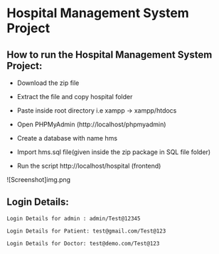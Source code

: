 # Hospital Management System Project

## How to run the Hospital Management System Project:

- Download the  zip file

- Extract the file and copy hospital folder

- Paste inside root directory i.e xampp -> xampp/htdocs

- Open PHPMyAdmin (http://localhost/phpmyadmin)

- Create a database with name hms

- Import hms.sql file(given inside the zip package in SQL file folder)

- Run the script http://localhost/hospital (frontend)

![Screenshot]img.png

## Login Details:
```
Login Details for admin : admin/Test@12345

Login Details for Patient: test@gmail.com/Test@123

Login Details for Doctor: test@demo.com/Test@123

```
